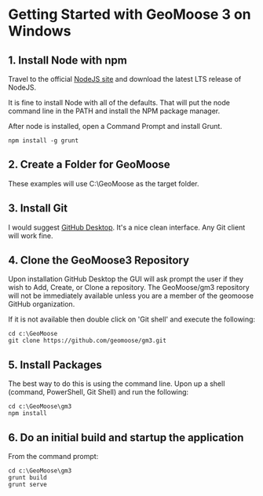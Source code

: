 # Getting Started with GeoMoose 3 on Windows


## 1. Install Node with npm

Travel to the official [NodeJS site](https://nodejs.org/en/) and download the latest LTS release of NodeJS.

It is fine to install Node with all of the defaults.  That will put the node command line in the PATH and install the NPM package manager.

After node is installed, open a Command Prompt and install Grunt.

```
npm install -g grunt
```


## 2. Create a Folder for GeoMoose

These examples will use C:\GeoMoose as the target folder.

## 3. Install Git

I would suggest [GitHub Desktop](https://desktop.github.com/).  It's a nice clean interface.  Any Git client will work fine. 

## 4. Clone the GeoMoose3 Repository

Upon installation GitHub Desktop the GUI will ask prompt the user if they wish to Add, Create, or Clone a repository. The GeoMoose/gm3 repository will not be immediately available unless you are a member of the geomoose GitHub organization.  

If it is not available then double click on 'Git shell' and execute the following:

```
cd c:\GeoMoose
git clone https://github.com/geomoose/gm3.git
```

## 5. Install Packages

The best way to do this is using the command line.  Upon up a shell (command, PowerShell, Git Shell) and run the following:

```
cd c:\GeoMoose\gm3
npm install
```

## 6. Do an initial build and startup the application

From the command prompt:

```
cd c:\GeoMoose\gm3
grunt build
grunt serve
```
